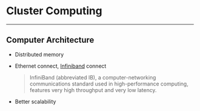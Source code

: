 # Cluster Computing

---

## Computer Architecture

- Distributed memory
- Ethernet connect, [Infiniband](https://en.wikipedia.org/wiki/InfiniBand) connect 

  > InfiniBand (abbreviated IB), a computer-networking communications standard used in high-performance computing, features very high throughput and very low latency.

- Better scalability 